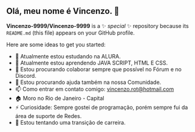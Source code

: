 ## Olá, meu nome é Vincenzo. 👋


**Vincenzo-9999/Vincenzo-9999** is a ✨ _special_ ✨ repository because its `README.md` (this file) appears on your GitHub profile.

Here are some ideas to get you started:

- 🔭 Atualmente estou estudando na ALURA.
- 🌱 Atualmente estou aprendendo JAVA SCRIPT, HTML E CSS.
- 👯 Estou procurando colaborar sempre que possível no Fórum e no Discord.
- 🤔 Estou procurando ajuda também na nossa Comunidade.
- 📫 Como entrar em contato comigo: vincenzo.rot@hotmail.com
- :house: Moro no Rio de Janeiro - Capital 
- ⚡ Curiosidade: Sempre gostei de programação, porém sempre fui da área de suporte de Redes.
- :rocket: Estou tentando uma transição de carreira.

